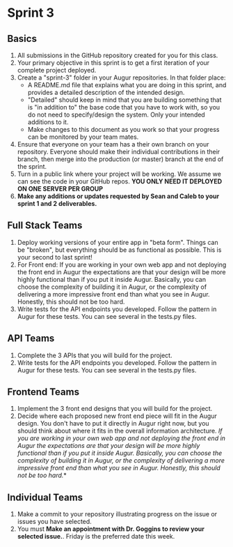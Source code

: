 # Sprint 3 

## Basics
1. All submissions in the GitHub repository created for you for this class. 
2. Your primary objective in this sprint is to get a first iteration of your complete project deployed. 
4. Create a "sprint-3" folder in your Augur repositories. In that folder place: 
    - A README.md file that explains what you are doing in this sprint, and provides a detailed description of the intended design. 
    - "Detailed" should keep in mind that you are building something that is "in addition to" the base code that you have to work with, so you do not need to specify/design the system. Only your intended additions to it. 
    - Make changes to this document as you work so that your progress can be monitored by your team mates. 
5. Ensure that everyone on  your team has a their own branch on your repository. Everyone should make their individual contributions in their branch, then merge into the production (or master) branch at the end of the sprint. 
6. Turn in a public link where your project will be working. We assume we can see the code in your GitHub repos. **YOU ONLY NEED IT DEPLOYED ON ONE SERVER PER GROUP**
7. **Make any additions or updates requested by Sean and Caleb to your sprint 1 and 2 deliverables.**

## Full Stack Teams
1. Deploy working versions of your entire app in "beta form". Things can be "broken", but everything should be as functional as possible. This is your second to last sprint! 
2. For Front end: If you are working in your own web app and not deploying the front end in Augur the expectations are that your design will be more highly functional than if you put it inside Augur. Basically, you can choose the complexity of building it in Augur, or the complexity of delivering a more impressive front end than what you see in Augur. Honestly, this should not be too hard. 
3. Write tests for the API endpoints you developed. Follow the pattern in Augur for these tests. You can see several in the tests.py files. 

## API Teams
1. Complete the 3 APIs that you will build for the project. 
2. Write tests for the API endpoints you developed. Follow the pattern in Augur for these tests. You can see several in the tests.py files. 

## Frontend Teams
1. Implement the 3 front end designs that you will build for the project. 
2. Decide where each proposed new front end piece will fit in the Augur design. You don't have to put it directly in Augur right now, but you should think about where it fits in the overall information architecture. 
*If you are working in your own web app and not deploying the front end in Augur the expectations are that your design will be more highly functional than if you put it inside Augur. Basically, you can choose the complexity of building it in Augur, or the complexity of delivering a more impressive front end than what you see in Augur. Honestly, this should not be too hard.**

## Individual Teams
1. Make a commit to your repository illustrating progress on the issue or issues you have selected. 
2. You must **Make an appointment with Dr. Goggins to review your selected issue.**. Friday is the preferred date this week. 
